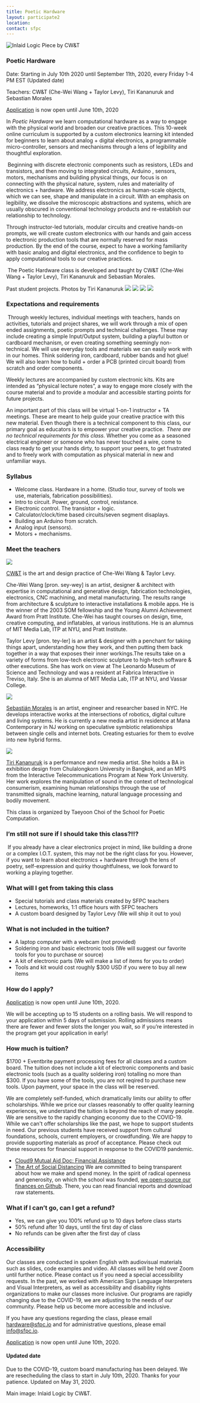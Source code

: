 ```yaml
---
title: Poetic Hardware 
layout: participate2
location:
contact: sfpc
---
```

![Inlaid Logic Piece by CW&T](/static/img/poetichardware/inlaidlogic.jpg) 

### Poetic Hardware 

Date: Starting in July 10th 2020 until September 11th, 2020, every Friday 1-4 PM EST (Updated date)

Teachers: CW&T (Che-Wei Wang + Taylor Levy), Tiri Kananuruk and Sebastian Morales

[Application](https://airtable.com/shrPsncfUrezichzK) is now open until June 10th, 2020

​​In *Poetic Hardware* we learn computational hardware as a way to engage with the physical world and broaden our creative practices. This 10-week online curriculum is supported by a custom electronics learning kit intended for beginners to learn about analog + digital electronics, a programmable micro-controller, sensors and mechanisms through a lens of legibility and thoughtful exploration.
​​

​​ 
Beginning with discrete electronic components such as resistors, LEDs and transistors, and then moving to integrated circuits, Arduino , sensors, motors, mechanisms and building physical things, our focus is on connecting with the physical nature, system, rules and materiality of electronics + hardware. We address electronics as human-scale objects, which we can see, shape and manipulate in a circuit. With an emphasis on legibility, we dissolve the microscopic abstractions and systems, which are usually obscured in conventional technology products and re-establish our relationship to technology.
​​

​​Through instructor-led tutorials, modular circuits and creative hands-on prompts, we will create custom electronics with our hands and gain access to electronic production tools that are normally reserved for mass production. By the end of the course, expect to have a working familiarity with basic analog and digital electronics, and the confidence to begin to apply computational tools to our creative practices.

​​
​​The Poetic Hardware class is developed and taught by CW&T (Che-Wei Wang + Taylor Levy), Tiri Kananuruk and Sebastian Morales.


Past student projects. Photos by Tiri Kananuruk
![](/static/img/poetichardware/L1550317.JPG) 
![](/static/img/poetichardware/L1550461.JPG)
![](/static/img/poetichardware/L1550634.JPG)
![](/static/img/poetichardware/L1550652.JPG) 
​

### ​​Expectations and requirements 
​​
​​Through weekly lectures, individual meetings with teachers, hands on activities, tutorials and project shares, we will work through a mix of open ended assignments, poetic prompts and technical challenges. These may include creating a simple Input/Output system, building a playful button or cardboard mechanism, or even creating something seemingly non-technical. We will use everyday tools and materials we can easily work with in our homes. Think soldering iron, cardboard, rubber bands and hot glue! We will also learn how to build + order a PCB (printed circuit board) from scratch and order components.
​​

​​Weekly lectures are accompanied by custom electronic kits. Kits are intended as “physical lecture notes”, a way to engage more closely with the course material and to provide a modular and accessible starting points for future projects. 
​​

​​An important part of this class will be virtual 1-on-1 instructor + TA meetings. These are meant to help guide your creative practice with this new material. Even though there is a technical component to this class, our primary goal as educators is to empower your creative practice. 
​​
*​​There are no technical requirements for this class.*
​​
​​Whether you come as a seasoned electrical engineer or someone who has never touched a wire, come to class ready to get your hands dirty, to support your peers, to get frustrated and to freely work with computation as physical material in new and unfamiliar ways.
​​
### Syllabus

- Welcome class. Hardware in a home. (Studio tour, survey of tools we use, materials, fabrication possibilities).
- Intro to circuit. Power, ground, control, resistance.
- Electronic control. The transistor + logic.
- Calculator/clock/time based circuits/seven segment disaplays.
- Building an Arduino from scratch.
- Analog input (sensors).
- Motors + mechanisms.

### Meet the teachers

![](/static/img/poetichardware/cwandt.jpg) 

[CW&T](https://cwandt.com/) is the art and design practice of Che-Wei Wang & Taylor Levy. 

Che-Wei Wang [pron. sey-wey] is an artist, designer & architect with expertise in computational and generative design, fabrication technologies, electronics, CNC machining, and metal manufacturing. The results range from architecture & sculpture to interactive installations & mobile apps. He is the winner of the 2003 SOM fellowship and the Young Alumni Achievement Award from Pratt Institute. Che-Wei has taught courses on design, time, creative computing, and inflatables, at various institutions. He is an alumnus of MIT Media Lab, ITP at NYU, and Pratt Institute.

Taylor Levy [pron. tey-ler] is an artist & designer with a penchant for taking things apart, understanding how they work, and then putting them back together in a way that exposes their inner workings.The results take on a variety of forms from low-tech electronic sculpture to high-tech software & other executions. She has work on view at The Leonardo Museum of Science and Technology and was a resident at Fabrica Interactive in Treviso, Italy. She is an alumna of MIT Media Lab, ITP at NYU, and Vassar College.

![](/static/img/poetichardware/symbiosis.gif) 

[Sebastián Morales](https://www.adorevolution.com/) is an artist, engineer and researcher based in NYC. He develops interactive works at the intersections of robotics, digital culture and living systems. He is currently a new media artist in residence at Mana Contemporary in NJ working on speculative symbiotic relationships between single cells and internet bots. Creating estuaries for them to evolve into new hybrid forms.

![](/static/img/poetichardware/tiri.jpg) 

[Tiri Kananuruk](http://xxx.tiri.xxx/) is a performance and new media artist. She holds a BA in exhibition design from Chulalongkorn University in Bangkok, and an MPS from the Interactive Telecommunications Program at New York University. Her work explores the manipulation of sound in the context of technological consumerism, examining human relationships through the use of transmitted signals, machine learning, natural language processing and bodily movement.  

This class is organized by Taeyoon Choi of the School for Poetic Computation. 

### ​​I’m still not sure if I should take this class?!!?
​​
​​If you already have a clear electronics project in mind, like building a drone or a complex I.O.T. system, this may not be the right class for you. However, if you want to learn about electronics + hardware through the lens of poetry, self-expression and quirky thoughtfulness, we look forward to working a playing together.

### What will I get from taking this class 

- Special tutorials and class materials created by SFPC teachers
- Lectures, homeworks, 1:1 office hours with SFPC teachers
- A custom board designed by Taylor Levy (We will ship it out to you)

### What is not included in the tuition? 

- A laptop computer with a webcam (not provided)
- Soldering iron and basic electronic tools (We will suggest our favorite tools for you to purchase or source) 
- A kit of electronic parts (We will make a list of items for you to order)
- Tools and kit would cost roughly $300 USD if you were to buy all new items 


### How do I apply?
 
[Application](https://airtable.com/shrPsncfUrezichzK) is now open until June 10th, 2020. 

We will be accepting up to 15 students on a rolling basis. We will respond to your application within 5 days of submission. Rolling admissions means there are fewer and fewer slots the longer you wait, so if you’re interested in the program get your application in early!
​

### How much is tuition?
$1700 + Eventbrite payment processing fees for all classes and a custom board. The tuition does not include a kit of electronic components and basic electronic tools (such as a quality soldering iron) totalling no more than $300. If you have some of the tools, you are not reqired to purchase new tools. Upon payment, your space in the class will be reserved.

We are completely self-funded, which dramatically limits our ability to offer scholarships. While we price our classes reasonably to offer quality learning experiences, we understand the tuition is beyond the reach of many people. We are sensitive to the rapidly changing economy due to the COVID-19. While we can't offer scholarships like the past, we hope to support students in need. Our previous students have received support from cultural foundations, schools, current employers, or crowdfunding. We are happy to provide supporting materials as proof of acceptance. Please check out these resources for financial support in response to the COVID19 pandemic.

- [Cloud9 Mutual Aid Doc: Financial Assistance](https://docs.google.com/document/d/1Qo_w8b6u2yXKzE7dIUmSeWqk3FFrqS1KhoCGzqcmZiQ/edit#heading=h.8jojokwzkoa7)
- [The Art of Social Distancing](https://docs.google.com/spreadsheets/d/e/2PACX-1vTt0lJMLDRlx_HsE132C3aGFa-D_rvk8rDVtkt9E7BH0jVQHrv-zD0favR98AtgTlPbNl2A5RPDH63X/pubhtml)
We are committed to being transparent about how we make and spend money. In the spirit of radical openness and generosity, on which the school was founded, [we open-source our finances on Github](https://github.com/sfpc/finance-and-administration). There, you can read financial reports and download raw statements.

### What if I can’t go, can I get a refund?

- Yes, we can give you 100% refund up to 10 days before class starts
- 50% refund after 10 days, until the first day of class
- No refunds can be given after the first day of class
 
### Accessibility 

Our classes are conducted in spoken English with audiovisual materials such as slides, code examples and video. All classes will be held over Zoom until further notice. Please contact us if you need a special accessibility requests. In the past, we worked with American Sign Language Interpreters and Visual Interpreters, as well as accessibility and disability rights organizations to make our classes more inclusive. Our programs are rapidly changing due to the COVID-19, we are adjusting to the needs of our community. Please help us become more accessible and inclusive. 

If you have any questions regarding the class, please email hardware@sfpc.io and for administrative questions, please email info@sfpc.io. 

[Application](https://airtable.com/shrPsncfUrezichzK) is now open until June 10th, 2020. 

#### Updated date 

Due to the COVID-19, custom board manufacturing has been delayed. We are resecheduling the class to start in July 10th, 2020. Thanks for your patience. Updated on May 31, 2020. 

 Main image: Inlaid Logic by CW&T. 

 
 
